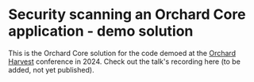 # Security scanning an Orchard Core application - demo solution

This is the Orchard Core solution for the code demoed at the [Orchard Harvest](https://orchardcore.net/harvest) conference in 2024. Check out the talk's recording here (to be added, not yet published).
